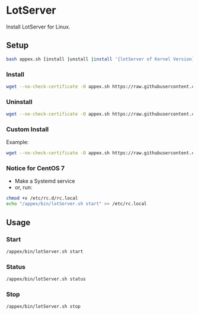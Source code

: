 # LotServer

Install LotServer for Linux.

## Setup
```bash
bash appex.sh [install |unstall |install '{lotServer of Kernel Version}']
```
### Install
```bash
wget --no-check-certificate -O appex.sh https://raw.githubusercontent.com/AndlsH/LotServer/master/appex.sh && chmod +x appex.sh && bash appex.sh install
```

### Uninstall
```bash
wget --no-check-certificate -O appex.sh https://raw.githubusercontent.com/AndlsH/LotServer/master/appex.sh && chmod +x appex.sh && bash appex.sh unstall
```

### Custom Install
Example:
```bash
wget --no-check-certificate -O appex.sh https://raw.githubusercontent.com/AndlsH/LotServer/master/appex.sh && chmod +x appex.sh && bash appex.sh install '3.10.0-229.1.2.el7.x86_64'
```

### Notice for CentOS 7
- Make a Systemd service
- or, run:
```bash
chmod +x /etc/rc.d/rc.local
echo "/appex/bin/lotServer.sh start" >> /etc/rc.local
```


## Usage

### Start
```bash
/appex/bin/lotServer.sh start
```

### Status
```bash
/appex/bin/lotServer.sh status
```

### Stop
```bash
/appex/bin/lotServer.sh stop
```